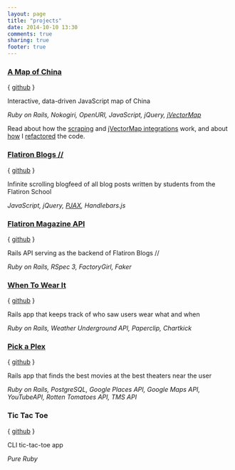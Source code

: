 ```yaml
---
layout: page
title: "projects"
date: 2014-10-10 13:30
comments: true
sharing: true
footer: true
---
```


### [A Map of China](http://amapofchina.herokuapp.com/)
{ [github](https://github.com/callahanchris/china-map) }

Interactive, data-driven JavaScript map of China

*Ruby on Rails, Nokogiri, OpenURI, JavaScript, jQuery, [jVectorMap](http://jvectormap.com/)*

Read about how the [scraping](http://callahanchris.github.io/blog/2014/09/11/china-map-project-part-1-nokogiri/) and [jVectorMap integrations](http://callahanchris.github.io/blog/2014/09/11/china-map-project-part-2-bringing-the-map-to-life-with-jvectormap/) work, and about [how](http://callahanchris.github.io/blog/2014/09/12/china-map-project-part-3-refactoring-using-replace-method-with-method-object/) I [refactored](http://callahanchris.github.io/blog/2014/09/13/china-map-project-part-4-introducing-polymorphism/) the code.


### [Flatiron Blogs //](http://flatiron-blogs.herokuapp.com/)
{ [github](https://github.com/california-pizza-kitchen/flatiron-blogs) }

Infinite scrolling blogfeed of all blog posts written by students from the Flatiron School

*JavaScript, jQuery, [PJAX](https://github.com/rails/pjax_rails), Handlebars.js*


### [Flatiron Magazine API](http://flatiron-magazine-cpk.herokuapp.com/api/v0/docs)
{ [github](https://github.com/california-pizza-kitchen/fl_mag) }

Rails API serving as the backend of Flatiron Blogs //

*Ruby on Rails, RSpec 3, FactoryGirl, Faker*


### [When To Wear It](http://www.whentowearit.com/)
{ [github](https://github.com/kamoh/outfittracker) }

Rails app that keeps track of who saw users wear what and when 

*Ruby on Rails, Weather Underground API, Paperclip, Chartkick*


### [Pick a Plex](http://pickaplex.herokuapp.com/)
{ [github](https://github.com/randallreedjr/smarter-movies) }

Rails app that finds the best movies at the best theaters near the user

*Ruby on Rails, PostgreSQL, Google Places API, Google Maps API, YouTubeAPI, Rotten Tomatoes API, TMS API*


### Tic Tac Toe
{ [github](https://github.com/callahanchris/tic-tac-toe) }

CLI tic-tac-toe app

*Pure Ruby*
